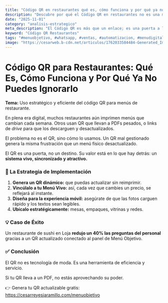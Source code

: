 ```yaml
---
title: "Código QR en restaurantes qué es, cómo funciona y por qué ya no puedes ignorarlo"
description: "Descubre por qué el Código QR en restaurantes no es una moda pasajera, sino una herramienta de eficiencia esencial. Aprende a usarlo correctamente, evitando PDFs pesados y menús desactualizados, y cómo un \"Menú Vivo\" puede transformar tu servicio."
date: "2025-11-01"
category: "analisis-estrategico"
meta_description: "El Código QR es más que un enlace; es una puerta a la eficiencia. Conoce cómo implementarlo correctamente en tu restaurante para ofrecer un \"Menú Vivo\" actualizado al instante y mejorar la experiencia del cliente."
keyword: "Código QR Restaurantes"
tags: "#menuobjetivo, #whatsapp, #ventas, #automatizacion, #menudigital, #estrategia"
image: "https://cesarweb.b-cdn.net/articulos/1762033584484-Generated_Image_November_01__2025_-_4_44PM.webp"
---
```


# Código QR para Restaurantes: Qué Es, Cómo Funciona y Por Qué Ya No Puedes Ignorarlo

**Tema:** Uso estratégico y eficiente del código QR para menús de restaurante.

En plena era digital, muchos restaurantes aún imprimen menús que cambian cada semana. Otros usan QR que llevan a PDFs pesados, o links de *drive* para que los descarguen y desactualizados.

El problema no es el QR, sino cómo lo usamos. Un QR mal gestionado genera la misma frustración que un menú físico desactualizado.

El QR es una puerta, no un destino. Su valor está en lo que hay detrás: un **sistema vivo, sincronizado y atractivo.**

### 🎯 La Estrategia de Implementación

1.  **Genera un QR dinámico:** que puedas actualizar sin reimprimir.
2.  **Vincúlalo a tu Menú Vivo:** así, cada vez que cambies un precio, se reflejará al instante.
3.  **Diseña para la experiencia móvil:** asegúrate de que las fotos carguen rápido y los textos sean legibles.
4.  **Ubícalo estratégicamente:** mesas, empaques, vitrinas y redes.

### 💡 Caso de Éxito

Un restaurante de sushi en Loja **redujo un 40% las preguntas del personal** gracias a un QR actualizado conectado al panel de Menú Objetivo.

### ✅ Conclusión

El QR no es tecnología de moda. Es una herramienta de eficiencia y servicio.

Si tu QR lleva a un PDF, no estás aprovechando su poder.

👉 Genera tu QR actualizable gratis: https://cesarreyesjaramillo.com/menuobjetivo